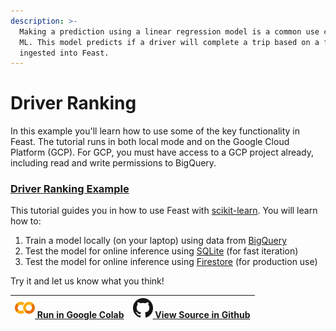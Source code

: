 ```yaml
---
description: >-
  Making a prediction using a linear regression model is a common use case in
  ML. This model predicts if a driver will complete a trip based on a features
  ingested into Feast.
---
```


# Driver Ranking

In this example you'll learn how to use some of the key functionality in Feast. The tutorial runs in both local mode and on the Google Cloud Platform \(GCP\). For GCP, you must have access to a GCP project already, including read and write permissions to BigQuery.

### [Driver Ranking Example](https://github.com/feast-dev/feast-driver-ranking-tutorial)

This tutorial guides you in how to use Feast with [scikit-learn](https://scikit-learn.org/stable/). You will learn how to:

1. Train a model locally \(on your laptop\) using data from [BigQuery](https://cloud.google.com/bigquery/)
2. Test the model for online inference using [SQLite](https://www.sqlite.org/index.html) \(for fast iteration\)
3. Test the model for online inference using [Firestore](https://firebase.google.com/products/firestore) \(for production use\)

Try it and let us know what you think!

| ![](../.gitbook/assets/colab_logo_32px.png)[ Run in Google Colab ](https://colab.research.google.com/github/feast-dev/feast-driver-ranking-tutorial/blob/master/notebooks/Driver_Ranking_Tutorial.ipynb) | ![](../.gitbook/assets/github-mark-32px.png)[ View Source in Github](https://github.com/feast-dev/feast-driver-ranking-tutorial/blob/master/notebooks/Driver_Ranking_Tutorial.ipynb) |
| :--- | :--- |


